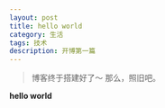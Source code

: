 ```yaml
---
layout: post
title: hello world
category: 生活
tags: 技术
description: 开博第一篇
---
```


> 博客终于搭建好了～ 那么，照旧吧。

**hello world**



